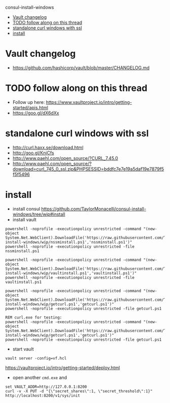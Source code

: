 <!-- START doctoc generated TOC please keep comment here to allow auto update -->
<!-- DON'T EDIT THIS SECTION, INSTEAD RE-RUN doctoc TO UPDATE -->
consul-install-windows

- [Vault changelog](#vault-changelog)
- [TODO follow along on this thread](#todo-follow-along-on-this-thread)
- [standalone curl windows with ssl](#standalone-curl-windows-with-ssl)
- [install](#install)

<!-- END doctoc generated TOC please keep comment here to allow auto update -->

Vault changelog
===============

-   <https://github.com/hashicorp/vault/blob/master/CHANGELOG.md>

TODO follow along on this thread
================================

-   Follow up here:
    <https://www.vaultproject.io/intro/getting-started/apis.html>
-   <https://goo.gl/dX6dXx>

standalone curl windows with ssl
================================

-   <http://curl.haxx.se/download.html>
-   <http://goo.gl/KnjCfs>
-   <http://www.paehl.com/open_source/?CURL_7.45.0>
-   <http://www.paehl.com/open_source/?download=curl_745_0_ssl.zip&PHPSESSID=bddfc7e7e19a5daf19e7879f5f5f5496>

install
=======

-   install consul
    <https://github.com/TaylorMonacelli/consul-install-windows/tree/wip#install>
-   install vault

<!-- -->

    powershell -noprofile -executionpolicy unrestricted -command "(new-object System.Net.WebClient).DownloadFile('https://raw.githubusercontent.com/TaylorMonacelli/vault-install-windows/wip/nssminstall.ps1','nssminstall.ps1')"
    powershell -noprofile -executionpolicy unrestricted -file nssminstall.ps1

    powershell -noprofile -executionpolicy unrestricted -command "(new-object System.Net.WebClient).DownloadFile('https://raw.githubusercontent.com/TaylorMonacelli/vault-install-windows/wip/vaultinstall.ps1','vaultinstall.ps1')"
    powershell -noprofile -executionpolicy unrestricted -file vaultinstall.ps1

    powershell -noprofile -executionpolicy unrestricted -command "(new-object System.Net.WebClient).DownloadFile('https://raw.githubusercontent.com/TaylorMonacelli/vault-install-windows/wip/getcurl.ps1','getcurl.ps1')"
    powershell -noprofile -executionpolicy unrestricted -file getcurl.ps1

    REM curl.exe for testing:
    powershell -noprofile -executionpolicy unrestricted -command "(new-object System.Net.WebClient).DownloadFile('https://raw.githubusercontent.com/TaylorMonacelli/vault-install-windows/wip/getcurl.ps1','getcurl.ps1')"
    powershell -noprofile -executionpolicy unrestricted -file getcurl.ps1

-   start vault

<!-- -->

    vault server -config=vf.hcl

<https://vaultproject.io/intro/getting-started/deploy.html>

-   open another `cmd.exe` and

<!-- -->

    set VAULT_ADDR=http://127.0.0.1:8200
    curl -v -X PUT -d "{\"secret_shares\":1, \"secret_threshold\":1}" http://localhost:8200/v1/sys/init

